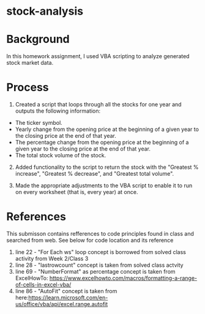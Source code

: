 # stock-analysis

# Background
In this homework assignment, I used VBA scripting to analyze generated stock market data.

# Process
1. Created a script that loops through all the stocks for one year and outputs the following information:
  - The ticker symbol.
  - Yearly change from the opening price at the beginning of a given year to the closing price at the end of that year.
  - The percentage change from the opening price at the beginning of a given year to the closing price at the end of that year.
  - The total stock volume of the stock.

2. Added functionality to the script to return the stock with the "Greatest % increase", "Greatest % decrease", and "Greatest total volume".

3. Made the appropriate adjustments to the VBA script to enable it to run on every worksheet (that is, every year) at once.

# References
This submisson contains refferences to code principles found in class and searched from web. See below for code location and its reference

1. line 22 - "For Each ws" loop concept is borrowed from solved class activity from Week 2/Class 3
2. line 28 - "lastrowcount" concept is taken from solved class actvity
3. line 69 - "NumberFormat" as percentage concept is taken from ExcelHowTo: https://www.excelhowto.com/macros/formatting-a-range-of-cells-in-excel-vba/
4. line 86 - "AutoFit" concept is taken from here:https://learn.microsoft.com/en-us/office/vba/api/excel.range.autofit
